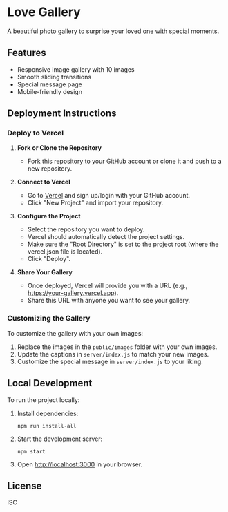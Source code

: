 # Love Gallery

A beautiful photo gallery to surprise your loved one with special moments.

## Features

- Responsive image gallery with 10 images
- Smooth sliding transitions
- Special message page
- Mobile-friendly design

## Deployment Instructions

### Deploy to Vercel

1. **Fork or Clone the Repository**
   - Fork this repository to your GitHub account or clone it and push to a new repository.

2. **Connect to Vercel**
   - Go to [Vercel](https://vercel.com/) and sign up/login with your GitHub account.
   - Click "New Project" and import your repository.

3. **Configure the Project**
   - Select the repository you want to deploy.
   - Vercel should automatically detect the project settings.
   - Make sure the "Root Directory" is set to the project root (where the vercel.json file is located).
   - Click "Deploy".

4. **Share Your Gallery**
   - Once deployed, Vercel will provide you with a URL (e.g., https://your-gallery.vercel.app).
   - Share this URL with anyone you want to see your gallery.

### Customizing the Gallery

To customize the gallery with your own images:

1. Replace the images in the `public/images` folder with your own images.
2. Update the captions in `server/index.js` to match your new images.
3. Customize the special message in `server/index.js` to your liking.

## Local Development

To run the project locally:

1. Install dependencies:
   ```
   npm run install-all
   ```

2. Start the development server:
   ```
   npm start
   ```

3. Open [http://localhost:3000](http://localhost:3000) in your browser.

## License

ISC
